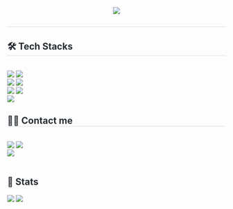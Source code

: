 <!--
**Nagi-ei/Nagi-ei** is a ✨ _special_ ✨ repository because its `README.md` (this file) appears on your GitHub profile.

Here are some ideas to get you started:

- 🔭 I’m currently working on ...
- 🌱 I’m currently learning ...
- 👯 I’m looking to collaborate on ...
- 🤔 I’m looking for help with ...
- 💬 Ask me about ...
- 📫 How to reach me: ...
- 😄 Pronouns: ...
- ⚡ Fun fact: ...
-->


<div align= "center">
  <img src="https://capsule-render.vercel.app/api?type=transparent&color=gradient&height=120&text=Nagi&animation=fadeIn&fontColor=9edb1a&fontSize=60" />
</div>
<div style="text-align: left;"> 
  <h2 style="border-bottom: 1px solid #d8dee4; color: #282d33;">  </h2>  
  <div style="font-weight: 700; font-size: 15px; text-align: left; color: #282d33;">  </div> 
</div>
<div style="text-align: left;">
  <h2 style="border-bottom: 1px solid #d8dee4; color: #282d33;"> 🛠️ Tech Stacks </h2>
  <br> 
  <div style="margin: ; text-align: left;" "text-align: left;">
    <img src="https://img.shields.io/badge/JavaScript-F7DF1E?style=for-the-badge&logo=JavaScript&logoColor=white">
    <img src="https://img.shields.io/badge/Typescript-%23007ACC.svg?style=for-the-badge&logo=typescript&logoColor=white">
    <br/>
    <img src="https://img.shields.io/badge/React-20232A?style=for-the-badge&logo=react&logoColor=61DAFB">
    <img src="https://img.shields.io/badge/Next.js-black?style=for-the-badge&logo=next.js&logoColor=white">
    <br/>
<!--     <img src="https://img.shields.io/badge/tailwindcss-%2338B2AC.svg?style=for-the-badge&logo=tailwind-css&logoColor=white">
    <br/> -->
    <img src="https://img.shields.io/badge/AWS-%23FF9900.svg?style=for-the-badge&logo=amazon-aws&logoColor=white">
    <img src="https://img.shields.io/badge/docker-%230db7ed.svg?style=for-the-badge&logo=docker&logoColor=white">
<!--     <img src="https://img.shields.io/badge/github%20actions-%232671E5.svg?style=for-the-badge&logo=githubactions&logoColor=white"> -->
    <br/>
<!--     <img src="https://img.shields.io/badge/HTML5-E34F26?style=for-the-badge&logo=html5&logoColor=white">
    <img src="https://img.shields.io/badge/CSS3-1572B6?style=for-the-badge&logo=css3&logoColor=white"> -->
    <img src="https://img.shields.io/badge/Git-F05032?style=for-the-badge&logo=Git&logoColor=white">
    <br/>

<!--
    <br/>
    <img src="https://img.shields.io/badge/Node.js-43853D?style=for-the-badge&logo=node.js&logoColor=white"> Node.js
    <img src="https://img.shields.io/badge/React_Native-20232A?style=for-the-badge&logo=react&logoColor=61DAFB"> React Native
    <img src="https://img.shields.io/badge/Python-3776AB?style=for-the-badge&logo=python&logoColor=white"> Python
    <br/>
    + 리코일? 리덕스? 익스프레스? 몽고디비?
-->
        
  </div>
</div>
<div style="text-align: left;">
<h2 style="border-bottom: 1px solid #d8dee4; color: #282d33;"> 🧑‍💻 Contact me </h2>
<br> 
<div style="text-align: left;">
  <img src="https://img.shields.io/badge/Gmail-EA4335?style=for-the-badge&logo=Gmail&logoColor=white&link=mailto:nakt4453@gmail.com">
  <img src="https://img.shields.io/badge/linkedin-%230077B5.svg?style=for-the-badge&logo=linkedin&logoColor=white&link=https://www.linkedin.com/in/kitae-na-38221a350/">
  <br/>
  <img src="https://img.shields.io/badge/Velog-20C997?style=for-the-badge&logo=Velog&logoColor=white&link=https://velog.io/@nagi-ei">
</div>
<br/>
<div style="text-align: left;">  </div> 
</div>
<div style="text-align: left;"> 
  <h2 style="border-bottom: 1px solid #; color: #282d33;"> 🏅 Stats </h2> 
  <div style="text-align: left;"> 
    <img src="https://github-readme-stats.vercel.app/api/top-langs/?username=Nagi-ei&layout=compact&hide=javascript,css,scss&langs_count=8"/>
    <img src=https://github-readme-stats.vercel.app/api?username=Nagi-ei&show_icons=true />
  </div> 
</div>


